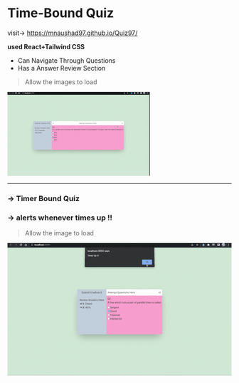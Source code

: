 # Time-Bound Quiz

visit-> https://mnaushad97.github.io/Quiz97/

**used React+Tailwind CSS**

- Can Navigate Through Questions
- Has a Answer Review Section

> Allow the images to load


<img src="https://github.com/MNaushad97/Quiz97/blob/main/quizOverview.gif"/>





-----------------------------------------------------------------------------------------------------------------------------------------------------------

### →  Timer Bound Quiz
### →  alerts whenever times up !!

> Allow the image to load

<img src="https://github.com/MNaushad97/Quiz97/blob/main/quizTimesUp.gif" />


